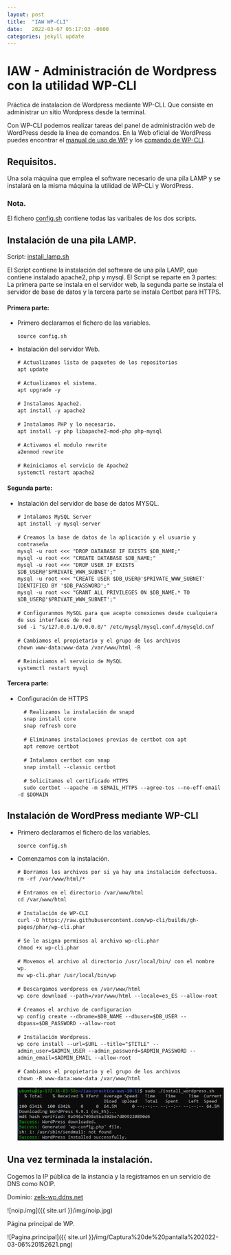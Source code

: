 ```yaml
---
layout: post
title:  "IAW WP-CLI"
date:   2022-03-07 05:17:03 -0600
categories: jekyll update
---
```


# IAW - Administración de Wordpress con la utilidad WP-CLI

Práctica de instalacion de Wordpress mediante WP-CLI. Que 
consiste en administrar un sitio Wordpress desde la terminal.

Con WP-CLI podemos realizar tareas del panel de administración web de WordPress 
desde la línea de comandos. En la Web oficial de WordPress puedes encontrar el 
[manual de uso de WP](https://make.wordpress.org/cli/handbook/)
y los [comando de WP-CLI](https://developer.wordpress.org/cli/commands/).

## Requisitos.
Una sola máquina que emplea el software necesario de una pila LAMP y 
se instalará en la misma máquina la utilidad de WP-CLi y WordPress.

### Nota.
El fichero [config.sh](config.sh) contiene todas las varibales de los 
dos scripts.

## Instalación de una pila LAMP.
Script: [install_lamp.sh](install_lamp.sh)

El Script contiene la instalación del software de una pila LAMP, que contiene instalado
apache2, php y mysql. El Script se reparte en 3 partes: La primera parte se instala en el servidor web, la segunda 
parte se instala el servidor de base de datos y la tercera parte se instala Certbot para HTTPS.

#### Primera parte:
- Primero declaramos el fichero de las variables.
    ````
    source config.sh
    ````

- Instalación del servidor Web.
    ```
    # Actualizamos lista de paquetes de los repositorios
    apt update

    # Actualizamos el sistema.
    apt upgrade -y

    # Instalamos Apache2.
    apt install -y apache2

    # Instalamos PHP y lo necesario.
    apt install -y php libapache2-mod-php php-mysql

    # Activamos el modulo rewrite
    a2enmod rewrite

    # Reiniciamos el servicio de Apache2
    systemctl restart apache2

    ```

#### Segunda parte:
- Instalación del servidor de base de datos MYSQL.
    ````
    # Intalamos MySQL Server
    apt install -y mysql-server

    # Creamos la base de datos de la aplicación y el usuario y contraseña
    mysql -u root <<< "DROP DATABASE IF EXISTS $DB_NAME;"
    mysql -u root <<< "CREATE DATABASE $DB_NAME;"
    mysql -u root <<< "DROP USER IF EXISTS $DB_USER@'$PRIVATE_WWW_SUBNET';"
    mysql -u root <<< "CREATE USER $DB_USER@'$PRIVATE_WWW_SUBNET' IDENTIFIED BY '$DB_PASSWORD';"
    mysql -u root <<< "GRANT ALL PRIVILEGES ON $DB_NAME.* TO $DB_USER@'$PRIVATE_WWW_SUBNET';"

    # Configuranmos MySQL para que acepte conexiones desde cualquiera de sus interfaces de red
    sed -i "s/127.0.0.1/0.0.0.0/" /etc/mysql/mysql.conf.d/mysqld.cnf

    # Cambiamos el propietario y el grupo de los archivos
    chown www-data:www-data /var/www/html -R

    # Reiniciamos el servicio de MySQL
    systemctl restart mysql
    ````

#### Tercera parte:
- Configuración de HTTPS 
  ````
    # Realizamos la instalación de snapd
    snap install core
    snap refresh core

    # Eliminamos instalaciones previas de certbot con apt
    apt remove certbot

    # Intalamos certbot con snap
    snap install --classic certbot

    # Solicitamos el certificado HTTPS
    sudo certbot --apache -m $EMAIL_HTTPS --agree-tos --no-eff-email -d $DOMAIN
  ````

## Instalación de WordPress mediante WP-CLI
- Primero declaramos el fichero de las variables.
    ````
    source config.sh
    ````
- Comenzamos con la instalación.
    ````
    # Borramos los archivos por si ya hay una instalación defectuosa.
    rm -rf /var/www/html/*

    # Entramos en el directorio /var/www/html
    cd /var/www/html

    # Instalación de WP-CLI
    curl -O https://raw.githubusercontent.com/wp-cli/builds/gh-pages/phar/wp-cli.phar

    # Se le asigna permisos al archivo wp-cli.phar
    chmod +x wp-cli.phar

    # Movemos el archivo al directorio /usr/local/bin/ con el nombre wp.
    mv wp-cli.phar /usr/local/bin/wp

    # Descargamos wordpress en /var/www/html
    wp core download --path=/var/www/html --locale=es_ES --allow-root

    # Creamos el archivo de configuracion
    wp config create --dbname=$DB_NAME --dbuser=$DB_USER --dbpass=$DB_PASSWORD --allow-root

    # Instalación Wordpress.
    wp core install --url=$URL --title="$TITLE" --admin_user=$ADMIN_USER --admin_password=$ADMIN_PASSWORD --admin_email=$ADMIN_EMAIL --allow-root

    # Cambiamos el propietario y el grupo de los archivos
    chown -R www-data:www-data /var/www/html
    ````
    ![Instalacion de WP-CLI](/img/Captura%20de%20pantalla%202022-03-06%20163249.png)

## Una vez terminada la instalación.
Cogemos la IP pública de la instancia y la registramos en un servicio de DNS como NOIP.

Dominio: [zelk-wp.ddns.net](https://zelk-wp.ddns.net)

![noip.img]({{ site.url }}/img/noip.jpg)

Página principal de WP.

![Pagina.principal]({{ site.url }}/img/Captura%20de%20pantalla%202022-03-06%20152621.png)